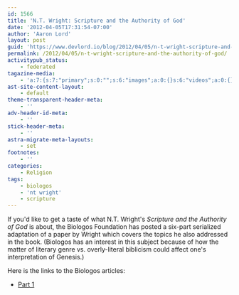 ```yaml
---
id: 1566
title: 'N.T. Wright: Scripture and the Authority of God'
date: '2012-04-05T17:31:54-07:00'
author: 'Aaron Lord'
layout: post
guid: 'https://www.devlord.io/blog/2012/04/05/n-t-wright-scripture-and-the-authority-of-god/'
permalink: /2012/04/05/n-t-wright-scripture-and-the-authority-of-god/
activitypub_status:
    - federated
tagazine-media:
    - 'a:7:{s:7:"primary";s:0:"";s:6:"images";a:0:{}s:6:"videos";a:0:{}s:11:"image_count";s:1:"0";s:6:"author";s:8:"28099389";s:7:"blog_id";s:8:"28571045";s:9:"mod_stamp";s:19:"2012-04-06 01:42:22";}'
ast-site-content-layout:
    - default
theme-transparent-header-meta:
    - ''
adv-header-id-meta:
    - ''
stick-header-meta:
    - ''
astra-migrate-meta-layouts:
    - set
footnotes:
    - ''
categories:
    - Religion
tags:
    - biologos
    - 'nt wright'
    - scripture
---
```


If you'd like to get a taste of what N.T. Wright's <em>Scripture and the Authority of God</em> is about, the Biologos Foundation has posted a six-part serialized adaptation of a paper by Wright which covers the topics he also addressed in the book. (Biologos has an interest in this subject because of how the matter of literary genre vs. overly-literal biblicism could affect one's interpretation of Genesis.)

Here is the links to the Biologos articles:

<ul>
    <li><a href="https://biologos.org/articles/n-t-wright-on-scripture-and-the-authority-of-god">Part 1</a></li>
</ul>